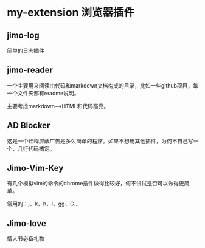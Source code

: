 
# my-extension 浏览器插件

## jimo-log
简单的日志插件

## jimo-reader
一个主要用来阅读由代码和markdown文档构成的目录，比如一些github项目，每一个文件夹都有readme说明。

主要考虑markdown-->HTML和代码高亮。

## AD Blocker
这是一个诠释屏蔽广告是多么简单的程序。如果不想用其他插件，为何不自己写一个，几行代码搞定。

## Jimo-Vim-Key

有几个模拟vim的命令的chrome插件做得比较好，何不试试是否可以做得更简单。

常用的：j、k、h、l、gg、G...

## Jimo-love
情人节必备礼物
